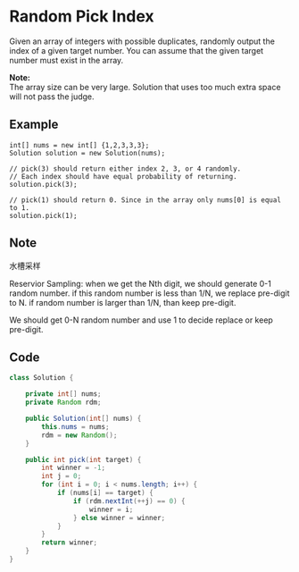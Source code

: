 # Random Pick Index

Given an array of integers with possible duplicates, randomly output the index of a given target number. You can assume that the given target number must exist in the array.

**Note:**\
The array size can be very large. Solution that uses too much extra space will not pass the judge.

## **Example**

```
int[] nums = new int[] {1,2,3,3,3};
Solution solution = new Solution(nums);

// pick(3) should return either index 2, 3, or 4 randomly. 
// Each index should have equal probability of returning.
solution.pick(3);

// pick(1) should return 0. Since in the array only nums[0] is equal to 1.
solution.pick(1);
```

## Note

水槽采样

Reservior Sampling: when we get the Nth digit, we should generate 0-1 random number. if this random number is less than 1/N, we replace pre-digit to N. if random number is larger than 1/N, than keep pre-digit.

We should get 0-N random number and use 1 to decide replace or keep pre-digit.

## Code

```java
class Solution {

    private int[] nums;
    private Random rdm;

    public Solution(int[] nums) {
        this.nums = nums;
        rdm = new Random();
    }

    public int pick(int target) {
        int winner = -1;
        int j = 0;
        for (int i = 0; i < nums.length; i++) {
            if (nums[i] == target) {
                if (rdm.nextInt(++j) == 0) {
                    winner = i;
                } else winner = winner;
            }
        }
        return winner;
    }
}
```
